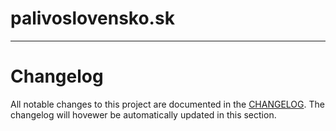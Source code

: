 # palivoslovensko.sk
-----------------------

# Changelog

All notable changes to this project are documented in the [CHANGELOG](CHANGELOG.md).
The changelog will hovewer be automatically updated in this section.

<!-- changelog-start -->
<!-- changelog-end -->